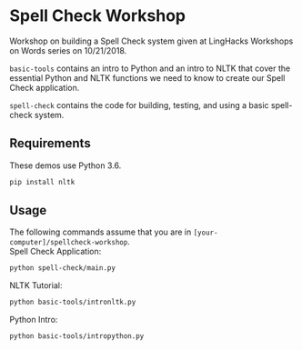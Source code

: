 # Spell Check Workshop
Workshop on building a Spell Check system given at LingHacks Workshops on Words series on 10/21/2018.

`basic-tools` contains an intro to Python and an intro to NLTK that cover the essential Python and NLTK functions we need to know to create our Spell Check application.

`spell-check` contains the code for building, testing, and using a basic spell-check system.

## Requirements
These demos use Python 3.6.
```sh
pip install nltk
```
## Usage
The following commands assume that you are in `[your-computer]/spellcheck-workshop`.  
Spell Check Application:
```sh
python spell-check/main.py
```
NLTK Tutorial:
```sh
python basic-tools/intronltk.py
```
Python Intro:
```sh
python basic-tools/intropython.py
```
